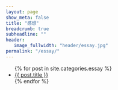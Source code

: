 ```yaml
---
layout: page
show_meta: false
title: "感想"
breadcrumb: true
subheadline: ""
header:
   image_fullwidth: "header/essay.jpg"
permalink: "/essay/"
---
```

<ul>
    {% for post in site.categories.essay %}
    <li><a href="{{ site.url }}{{ site.baseurl }}{{ post.url }}">{{ post.title }}</a></li>
    {% endfor %}
</ul>